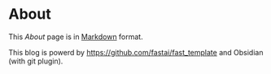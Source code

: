# About

This *About* page is in [Markdown](https://guides.github.com/features/mastering-markdown/) format.

This blog is powerd by <https://github.com/fastai/fast_template> and Obsidian (with git plugin).

